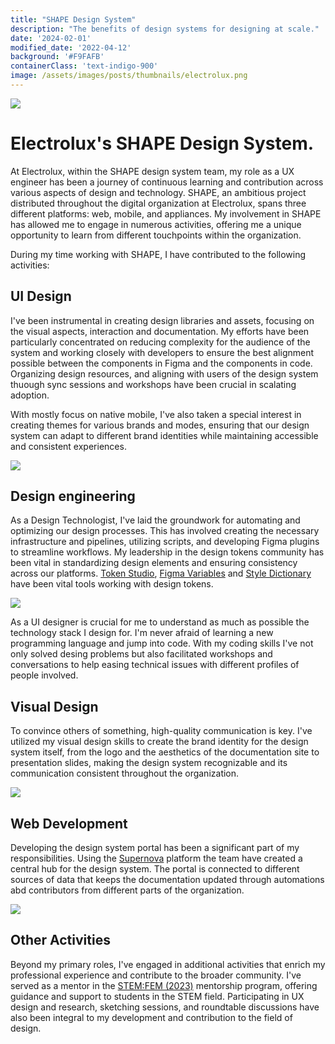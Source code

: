 ```yaml
---
title: "SHAPE Design System"
description: "The benefits of design systems for designing at scale."
date: '2024-02-01'
modified_date: '2022-04-12'
background: '#F9FAFB'
containerClass: 'text-indigo-900'
image: /assets/images/posts/thumbnails/electrolux.png
---
```


![](/assets/images/posts/electrolux/005.png)

# Electrolux's SHAPE Design System.

At Electrolux, within the SHAPE design system team, my role as a UX engineer has been a journey of continuous learning and contribution across various aspects of design and technology. SHAPE, an ambitious project distributed throughout the digital organization at Electrolux, spans three different platforms: web, mobile, and appliances. My involvement in SHAPE has allowed me to engage in numerous activities, offering me a unique opportunity to learn from different touchpoints within the organization.

During my time working with SHAPE, I have contributed to the following activities:

## UI Design

I've been instrumental in creating design libraries and assets, focusing on the visual aspects, interaction and  documentation. My efforts have been particularly concentrated on reducing complexity for the audience of the system and working closely with developers to ensure the best alignment possible between the components in Figma and the components in code. Organizing design resources, and aligning with users of the design system thuough sync sessions and workshops have been crucial in scalating adoption.

With mostly focus on native mobile, I've also taken a special interest in creating themes for various brands and modes, ensuring that our design system can adapt to different brand identities while maintaining accessible and consistent experiences.

![](/assets/images/posts/electrolux/004.png)


## Design engineering

As a Design Technologist, I've laid the groundwork for automating and optimizing our design processes. This has involved creating the necessary infrastructure and pipelines, utilizing scripts, and developing Figma plugins to streamline workflows. My leadership in the design tokens community has been vital in standardizing design elements and ensuring consistency across our platforms. [Token Studio](https://tokens.studio/), [Figma Variables](https://help.figma.com/hc/en-us/articles/14506821864087-Overview-of-variables-collections-and-modes) and [Style Dictionary](https://amzn.github.io/style-dictionary/#/) have been vital tools working with design tokens.

![](/assets/images/posts/electrolux/006.png)

As a UI designer is crucial for me to understand as much as possible the technology stack I design for. I'm never afraid of learning a new programming language and jump into code. With my coding skills I've not only solved desing problems but also facilitated workshops and conversations to help easing technical issues with different profiles of people involved.

## Visual Design

To convince others of something, high-quality communication is key. I've utilized my visual design skills to create the brand identity for the design system itself, from the logo and the aesthetics of the documentation site to presentation slides, making the design system recognizable and its communication consistent throughout the organization.

![](/assets/images/posts/electrolux/007.png)

## Web Development

Developing the design system portal has been a significant part of my responsibilities. Using the [Supernova](https://www.supernova.io/) platform the team have created a central hub for the design system. The portal is connected to different sources of data that keeps the documentation updated through automations abd contributors from different parts of the organization.

![](/assets/images/posts/electrolux/002.png)

## Other Activities

Beyond my primary roles, I've engaged in additional activities that enrich my professional experience and contribute to the broader community. I've served as a mentor in the [STEM:FEM (2023)](https://www.electroluxgroup.com/en/electrolux-group-launches-stemfem-and-donates-100-mentorship-hours-to-stem-students-35035/) mentorship program, offering guidance and support to students in the STEM field. Participating in UX design and research, sketching sessions, and roundtable discussions have also been integral to my development and contribution to the field of design.

